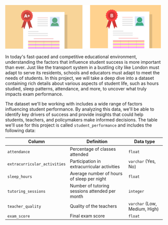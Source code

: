 <img src="exam_result.jpeg" alt="exam_result image" width="49%"/> <img src="examB.png" alt="Lower exam grade image" width="49%"/>

In today's fast-paced and competitive educational environment, understanding the factors that influence student success is more important than ever. Just like the transport system in a bustling city like London must adapt to serve its residents, schools and educators must adapt to meet the needs of students. In this project, we will take a deep dive into a dataset containing rich details about various aspects of student life, such as hours studied, sleep patterns, attendance, and more, to uncover what truly impacts exam performance.

The dataset we'll be working with includes a wide range of factors influencing student performance. By analyzing this data, we'll be able to identify key drivers of success and provide insights that could help students, teachers, and policymakers make informed decisions. The table we'll use for this project is called `student_performance` and includes the following data:

| Column                       | Definition                                     | Data type                     |
| ---------------------------- | ---------------------------------------------- | ----------------------------- |
| `attendance`                 | Percentage of classes attended                 | `float`                       |
| `extracurricular_activities` | Participation in extracurricular activities    | `varchar` (Yes, No)           |
| `sleep_hours`                | Average number of hours of sleep per night     | `float`                       |
| `tutoring_sessions`          | Number of tutoring sessions attended per month | `integer`                     |
| `teacher_quality`            | Quality of the teachers                        | `varchar` (Low, Medium, High) |
| `exam_score`                 | Final exam score                               | `float`                       |
